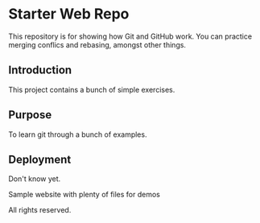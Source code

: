 # Starter Web Repo

This repository is for showing how Git and GitHub work.  You can practice merging conflics and rebasing, amongst other things.
## Introduction
This project contains a bunch of simple exercises.

## Purpose
To learn git through a bunch of examples.

## Deployment
Don't know yet.

Sample website with plenty of files for demos

All rights reserved.